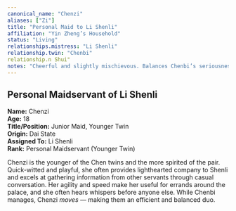 ```yaml
---
canonical_name: "Chenzi"
aliases: ["Zi"]
title: "Personal Maid to Li Shenli"
affiliation: "Yin Zheng’s Household"
status: "Living"
relationships.mistress: "Li Shenli"
relationship.twin: "Chenbi"
relationship.n Shui"
notes: "Cheerful and slightly mischievous. Balances Chenbi’s seriousness with humor. Handpicked by Sun Shui for her optimism and adaptability."
---
```

## Personal Maidservant of Li Shenli  
**Name:** Chenzi  
**Age:** 18  
**Title/Position:** Junior Maid, Younger Twin  
**Origin:** Dai State  
**Assigned To:** Li Shenli  
**Rank:** Personal Maidservant (Younger Twin)  

Chenzi is the younger of the Chen twins and the more spirited of the pair. Quick-witted and playful, she often provides lighthearted company to Shenli and excels at gathering information from other servants through casual conversation. Her agility and speed make her useful for errands around the palace, and she often hears whispers before anyone else. While Chenbi manages, Chenzi *moves* — making them an efficient and balanced duo.
